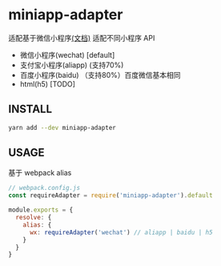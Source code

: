 # miniapp-adapter

适配基于微信小程序[(文档)](https://developers.weixin.qq.com/miniprogram/dev/api/)
适配不同小程序 API

* 微信小程序(wechat) [default]
* 支付宝小程序(aliapp) (支持70%) 
* 百度小程序(baidu) （支持80%）百度微信基本相同
* html(h5) [TODO]

## INSTALL

```bash
yarn add --dev miniapp-adapter
```

## USAGE

基于 webpack alias

```js
// webpack.config.js
const requireAdapter = require('miniapp-adapter').default

module.exports = {
  resolve: {
    alias: {
      wx: requireAdapter('wechat') // aliapp | baidu | h5
    }
  }
}
```
